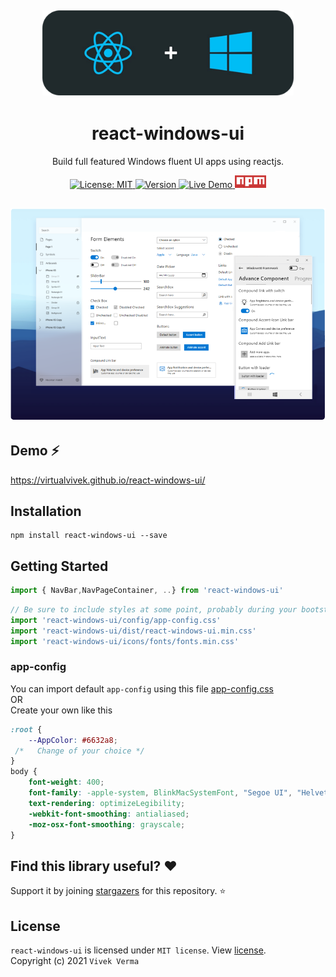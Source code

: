 <h2 align="center"> 
  <img src="markdown/md_img_header.png" width="402" /> 
</h2>

<h1 align="center">react-windows-ui</h1>

<p align="center">Build full featured Windows fluent UI apps using reactjs.</p>



<p align="center">
	
  <a href="https://github.com/virtualvivek/react-windows-ui/blob/master/LICENSE">
    <img src="https://img.shields.io/badge/License-MIT-darklime.svg?style=flat-square&color=blue"
      alt="License: MIT" />
  </a>

  <!-- <a href="https://github.com/virtualvivek/react-windows-ui/releases">
    <img src="https://img.shields.io/github/v/release/virtualvivek/react-windows-ui?label=Release&style=flat-square&color=darklime"
      alt="Release" />
  </a> -->
  
  <a href="https://virtualvivek.github.io/react-windows-ui/">
    <img src="https://img.shields.io/github/package-json/v/virtualvivek/react-windows-ui?color=%2331b57e&style=flat-square"
      alt="Version" />
  </a>
  
  <a href="https://virtualvivek.github.io/react-windows-ui/">
    <img src="https://img.shields.io/badge/⚡ Live Demo-here-green.svg?color=%236a31b5&style=flat-square"
      alt="Live Demo" />
  </a>
  
  <a href="https://www.npmjs.com/package/react-windows-ui">
    <img src="markdown/md_npmjs.png" alt="npmjs" width="50"
      alt="Live Demo" />
  </a>
   
</p>

<h2 align="center">
  <img src="markdown/md_img_promo.png" width="652" /> 
</h2>

## Demo ⚡
https://virtualvivek.github.io/react-windows-ui/


## Installation
```
npm install react-windows-ui --save
```

## Getting Started

```js
import { NavBar,NavPageContainer, ..} from 'react-windows-ui'
```

```js
// Be sure to include styles at some point, probably during your bootstraping
import 'react-windows-ui/config/app-config.css'
import 'react-windows-ui/dist/react-windows-ui.min.css'
import 'react-windows-ui/icons/fonts/fonts.min.css'
```
### app-config
You can import default `app-config` using this file <a href="src/lib/config/app-config.css">app-config.css</a><br>
OR <br>
Create your own like this

```css
:root {
    --AppColor: #6632a8;
 /*   Change of your choice */
}
body {
    font-weight: 400;
    font-family: -apple-system, BlinkMacSystemFont, "Segoe UI", "Helvetica Neue", sans-serif;
    text-rendering: optimizeLegibility;
    -webkit-font-smoothing: antialiased;
    -moz-osx-font-smoothing: grayscale;
}
```

## Find this library useful? :heart:
Support it by joining [stargazers](https://github.com/virtualvivek/react-windows-ui/stargazers) for this repository. :star:


## License

`react-windows-ui` is licensed under `MIT license`. View [license](https://github.com/virtualvivek/react-windows-ui/blob/master/LICENSE).<br>
Copyright (c) 2021 ` Vivek Verma `
